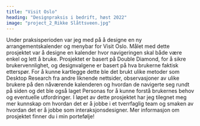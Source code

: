 ```yaml
---
title: "Visit Oslo"
heading: "Designpraksis i bedrift, høst 2022"
image: "project_2_Rikke Slåttsveen.jpg"
---
```


Under praksisperioden var jeg med på å designe en ny arrangementskalender og menybar for Visit Oslo. Målet med dette prosjektet var å designe en kalender hvor navigeringen skal både være enkel og lett å bruke. Prosjektet er basert på Double Diamond, for å sikre brukervennlighet, og designvalgene er basert på hva brukerne faktisk etterspør. For å kunne kartlegge dette ble det brukt ulike metoder som Desktop Research fra andre liknende nettsider, observasjoner av ulike brukere på den nåværende kalenderen og hvordan de navigerte seg rundt på siden og det ble også laget Personas for å kunne forstå brukernes behov og eventuelle utfordringer. I løpet av dette prosjektet har jeg tilegnet meg mer kunnskap om hvordan det er å jobbe i et tverrfaglig team og smaken av hvordan det er å jobbe som interaksjonsdesigner. 
Mer informasjon om prosjektet finner du i min portefølje!
